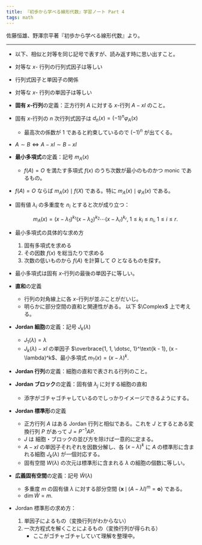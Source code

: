 ```yaml
---
title: 『初歩から学べる線形代数』学習ノート Part 4
tags: math
---
```


佐藤恒雄、野澤宗平著『初歩から学べる線形代数』より。

----

* 以下、相似と対等を同じ記号で表すが、読み返す時に思い出すこと。
* 対等な $x$- 行列の行列式因子は等しい
* 行列式因子と単因子の関係
* 対等な $x$- 行列の単因子は等しい
* **固有 $x$-行列**の定義：正方行列 $A$ に対する $x$-行列 $A - xI$ のこと。
* 固有 $x$-行列の $n$ 次行列式因子は $d_n(x) = (-1)^n \varphi_A(x)$
  * 最高次の係数が 1 であると約束しているので $(-1)^n$ が出てくる。
* $A \sim B \iff A - xI \sim B - xI$
* **最小多項式**の定義：記号 $m_A(x)$
  * $f(A) = O$ を満たす多項式 $f(x)$ のうち次数が最小のものかつ monic であるもの。
* $f(A) = O$ ならば $m_A(x) \mid f(X)$ である。特に $m_A(x) \mid \varphi_A(x)$ である。
* 固有値 $\lambda_i$ の多重度を $n_i$ とすると次が成り立つ：

  $$
  m_A(x) = (x - \lambda_1)^{k_1}(x - \lambda_2)^{k_2}\dotsm(x - \lambda_r)^{k_r},
  \ 1 \le k_i \le n_i,\ 1 \le i \le r.
  $$

* 最小多項式の具体的な求め方
  1. 固有多項式を求める
  2. その因数 $f(x)$ を総当たりで求める
  3. 次数の低いものから $f(A)$ を計算して $O$ となるものを探す。
* 最小多項式は固有 $x$-行列の最後の単因子に等しい。
* **直和**の定義
  * 行列の対角線上に各 $x$-行列が並ぶことがだいじ。
  * 明らかに部分空間の直和と関連性がある。
以下 $\Complex$ 上で考える。
* **Jordan 細胞**の定義：記号 $J_k(\lambda)$
  * $J_1(\lambda) = \lambda$
  * $J_k(\lambda) - xI$ の単因子 $\overbrace{1, 1, \dotsc, 1}^\text{k - 1}, (x - \lambda)^k$、最小多項式 $m_?(x) = (x - \lambda)^k.$
* **Jordan 行列**の定義：細胞の直和で表される行列のこと。
* **Jordan ブロック**の定義：固有値 $\lambda_j$ に対する細胞の直和
  * 添字がゴチャゴチャしているのでしっかりイメージできるようにする。
* **Jordan 標準形**の定義
  * 正方行列 $A$ はある Jordan 行列と相似である。これを $J$ とするとある変換行列 $P$ があって $J = P^{-1}AP.$
  * $J$ は 細胞・ブロックの並び方を除けば一意的に定まる。
  * $A - xI$ の単因子それぞれを因数分解し、各 $(x - \lambda)^k$ に $A$ の標準形に含まれる細胞 $J_k(\lambda)$ が一個対応する。
  * 固有空間 $W(\lambda)$ の次元は標準形に含まれる $\lambda$ の細胞の個数に等しい。
* **広義固有空間**の定義：記号 $\widetilde{W}(\lambda)$
  * 多重度 $m$ の固有値 $\lambda$ に対する部分空間 $\lbrace\bm{x}\,\mid\,(A - \lambda I)^m = \bm{o}\rbrace$ である。
  * $\dim{\widetilde{W}} = m.$
* Jordan 標準形の求め方：
  1. 単因子によるもの（変換行列がわからない）
  2. 一次方程式を解くことによるもの（変換行列が得られる）
     * ここがゴチャゴチャしていて理解を整理中。
